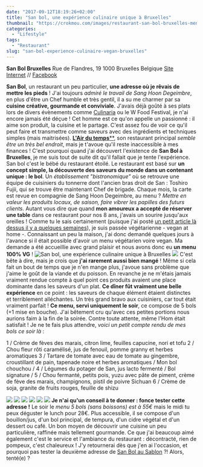 ```yaml
---
date: "2017-09-12T18:19:26+02:00"
title: "San bol, une expérience culinaire unique à Bruxelles"
thumbnail: "https://crokmou.com/images/restaurant-san-bol-bruxelles-menu-vegan-belgique-crokmou-blog-belge-cuisine-voyage-17.jpg"
categories:
  - "Lifestyle"
tags:
  - "Restaurant"
slug: "san-bol-experience-culinaire-vegan-bruxelles"
---
```


**San Bol Bruxelles** Rue de Flandres, 19 1000 Bruxelles Belgique [Site Internet](http://sanbxl.be/) // [Facebook](https://www.facebook.com/sanrestaurantbol)

**San Bol**, un restaurant un peu particulier, **une adresse où je rêvais de mettre les pieds** ! J'ai toujours _admiré le travail de Sang Hoon Degeimbre_, en plus d'être un Chef humble et très gentil, il a su me charmer par sa **cuisine créative, gourmande et conviviale**. J'avais déjà goûté à ses plats lors de divers évènements comme [Culinaria](https://www.crokmou.com/?s=culinaria) ou le W Food Festival, je n'ai encore jamais été déçue ! Cet homme est ce qu'on appelle un passionné : il aime son produit, la cuisine et le partage. C'est assez fou de voir ce qu'il peut faire et transmettre comme saveurs avec des ingrédients et techniques simples (mais maitrisées). [**L'Air du temps****](http://airdutemps.be/), son restaurant principal _semble être un très bel endroit_, mais je t'avoue qu'il reste inaccessible à mes finances ! C'est pourquoi quand j'ai découvert l'existence de **San Bol à Bruxelles**, je me suis tout de suite dit qu'il fallait que je tente l'expérience. San bol c'est le bébé du restaurant étoilé. Le restaurant est basé sur **un concept simple, la découverte des saveurs du monde dans un contenant unique : le bol**. Un _établissement "bistronomique"_ où se retrouve une équipe de cuisiniers du tonnerre dont l'ancien bras droit de San : Toshiro Fujii, qui se trouve être maintenant Chef de brigade. Chaque mois, la carte est revue en compagnie de Sang Hoon Degeimbre, au menu ? _Mettre en valeur les produits locaux, de saison, faire vibrer les papilles des futurs clients._ Autant vous dire que quand **mon amoureux a accepté de réserver une table** dans ce restaurant pour nos 8 ans, j'avais un sourire jusqu'aux oreilles ! Comme tu le sais certainement (puisque j'ai posté [un petit article là dessus il y a quelques semaines](http://www.crokmou.com/2017/08/decision-murement-reflechie)), je suis passée végétarienne - vegan at home -. Connaissant un peu la maison, j'ai donc demandé quelques jours à l'avance si il était possible d'avoir un menu végétarien voire vegan. Ma demande a été accueillie avec grand plaisir et nous avons donc eu **un menu 100% VG** ! ![San bol, une expérience culinaire unique à Bruxelles](https://crokmou.com/images/restaurant-san-bol-bruxelles-menu-vegan-belgique-crokmou-blog-belge-cuisine-voyage-01.jpg "San bol, une expérience culinaire unique à Bruxelles") ![](https://crokmou.com/images/restaurant-san-bol-bruxelles-menu-vegan-belgique-crokmou-blog-belge-cuisine-voyage-03.jpg) C'est bête à dire, mais je crois que **j'ai rarement aussi bien mangé** ! Même si cela fait un bout de temps que je n'en mange plus, j'avoue sans problème que j'aime le goût de la viande et du poisson. En revanche je ne m'étais jamais vraiment rendue compte à quel point ces produits avaient une place dominante dans les saveurs d'un plat. **Ce dîner fût vraiment une belle expérience** en ce point : les saveurs de chaque élément étaient distinctes et terriblement alléchantes. Un très grand bravo aux cuisiniers, car tout était vraiment parfait ! **Ce menu, servi uniquement le soir**, ce compose de 5 bols (+1 mise en bouche). J'ai bêtement cru qu'avec ces petites portions nous aurions faim à la fin de la soirée. Contre toute attente, même l'Hom était satisfait ! Je ne te fais plus attendre, _voici un petit compte rendu de mes bols ce soir là_ :

1 / Crème de fèves des marais, citron lime, feuilles capucine, nori et tofu 2 / Chou fleur rôti caramélisé, jus de fenouil, pomme granny et herbes aromatiques 3 / Tartare de tomate avec eau de tomate au gingembre, croustillant de pain, tapenade noire et herbes aromatiques / Mon bol chouchou / 4 / Légumes du potager de San, jus lacto fermenté / Bol signature / 5 / Chou fermanté, petits pois, yuzu avec pâte de piment, crème de fève des marais, champignons, pistil de poivre Sichuan 6 / Crème de soja, granite de fruits rouges, feuille de shizu

![](https://crokmou.com/images/restaurant-san-bol-bruxelles-menu-vegan-belgique-crokmou-blog-belge-cuisine-voyage-05.jpg) ![](https://crokmou.com/images/restaurant-san-bol-bruxelles-menu-vegan-belgique-crokmou-blog-belge-cuisine-voyage-07.jpg) ![](https://crokmou.com/images/restaurant-san-bol-bruxelles-menu-vegan-belgique-crokmou-blog-belge-cuisine-voyage-09.jpg) ![](https://crokmou.com/images/restaurant-san-bol-bruxelles-menu-vegan-belgique-crokmou-blog-belge-cuisine-voyage-11.jpg) ![](https://crokmou.com/images/restaurant-san-bol-bruxelles-menu-vegan-belgique-crokmou-blog-belge-cuisine-voyage-13.jpg) ![](https://crokmou.com/images/restaurant-san-bol-bruxelles-menu-vegan-belgique-crokmou-blog-belge-cuisine-voyage-15.jpg) **Je n'ai qu'un conseil à te donner : fonce tester cette adresse !** Le soir le _menu 5 bols (sans boissons) est à 55€_ mais le midi tu peux déguster le lunch pour 28€. Plus accessible, il se compose d'un bouillon/jus, d'un bol principal, de tempura, d'un cidre végétal et d'un dessert ou café. Un bon moyen de découvrir une cuisine un peu particulière, raffinée mais tellement gourmande. Ce que j'ai beaucoup aimé également c'est le service et l'ambiance du restaurant : décontracté, rien de pompeux, c'est chaleureux ! J'y retournerai dès que j'en ai l'occasion, et pourquoi pas tester la deuxième adresse de [San Bol au Sablon](http://www.sansablon.be/) ?! Alors, tenté(e) ?
